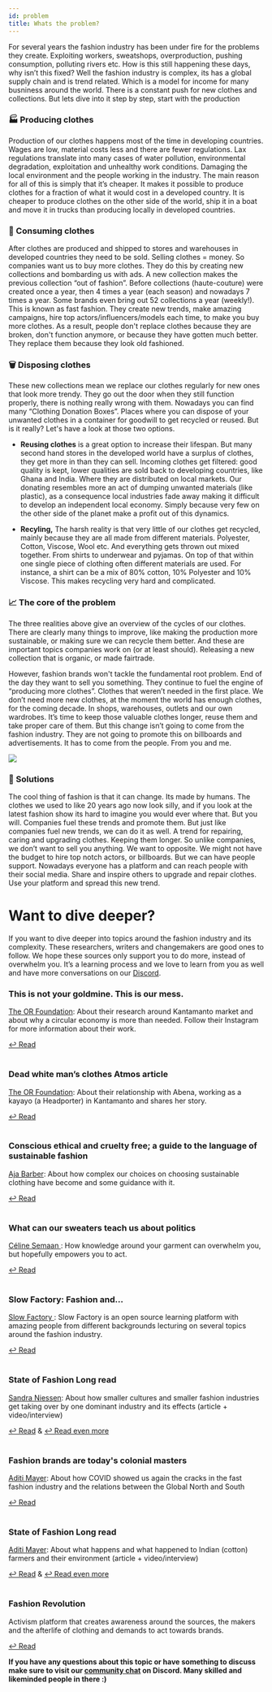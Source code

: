 ```yaml
---
id: problem
title: Whats the problem?
---
```


For several years the fashion industry has been under fire for the problems they create. Exploiting workers, sweatshops, overproduction, pushing consumption, polluting rivers etc. How is this still happening these days, why isn’t this fixed? Well the fashion industry is complex, its has a global supply chain and is trend related. Which is a model for income for many busniness around the world. There is a constant push for new clothes and collections. But lets dive into it step by step, start with the production



### 🏭 Producing clothes
Production of our clothes happens most of the time in developing countries. Wages are low, material costs less and there are fewer regulations. Lax regulations translate into many cases of water pollution, environmental degradation, exploitation and unhealthy work conditions. Damaging the local environment and the people working in the industry. The main reason for all of this is simply that it’s cheaper. It makes it possible to produce clothes for a fraction of what it would cost in a developed country. It is cheaper to produce clothes on the other side of the world, ship it in a boat and move it in trucks than producing locally in developed countries.


### 👕 Consuming clothes
After clothes are produced and shipped to stores and warehouses in developed countries they need to be sold. Selling clothes = money. So companies want us to buy more clothes. They do this by creating new collections and bombarding us with ads. A new collection makes the previous collection “out of fashion”. Before collections (haute-couture) were created once a year, then 4 times a year (each season) and nowadays 7 times a year. Some brands even bring out 52 collections a year (weekly!). This is known as fast fashion. They create new trends, make amazing campaigns, hire top actors/influencers/models each time, to make you buy more clothes. As a result, people don't replace clothes because they are broken, don't function anymore, or because they have gotten much better. They replace them because they look old fashioned.


### 🗑 Disposing clothes
These new collections mean we replace our clothes regularly for new ones that look more trendy. They go out the door when they still function properly, there is nothing really wrong with them. Nowadays you can find many “Clothing Donation Boxes”. Places where you can dispose of your unwanted clothes in a container for goodwill to get recycled or reused. But is it really? Let's have a look at those two options.

- **Reusing clothes** is a great option to increase their lifespan. But many second hand stores in the developed world have a surplus of clothes, they get more in than they can sell. Incoming clothes get filtered: good quality is kept, lower qualities are sold back to developing countries, like Ghana and India. Where they are distributed on local markets. Our donating resembles more an act of dumping unwanted materials (like plastic), as a consequence local industries fade away making it difficult to develop an independent local economy. Simply because very few on the other side of the planet make a profit out of this dynamics.

- **Recyling,** The harsh reality is that very little of our clothes get recycled, mainly because they are all made from different materials. Polyester, Cotton, Viscose, Wool etc. And everything gets thrown out mixed together. From shirts to underwear and pyjamas. On top of that within one single piece of clothing often different materials are used. For instance, a shirt can be a mix of 80% cotton, 10% Polyester and 10% Viscose. This makes recycling very hard and complicated.


### 📈 The core of the problem
The three realities above give an overview of the cycles of our clothes. There are clearly many things to improve, like making the production more sustainable, or making sure we can recycle them better. And these are important topics companies work on (or at least should). Releasing a new collection that is organic, or made fairtrade.

However, fashion brands won't tackle the fundamental root problem. End of the day they want to sell you something. They continue to fuel the engine of “producing more clothes”. Clothes that weren’t needed in the first place. We don’t need more new clothes, at the moment the world has enough clothes, for the coming decade. In shops, warehouses, outlets and our own wardrobes. It’s time to keep those valuable clothes longer, reuse them and take proper care of them. But this change isn’t going to come from the fashion industry. They are not going to promote this on billboards and advertisements. It has to come from the people. From you and me.


<img src="../assets/intro/problem.png"/>

### 💫 Solutions
The cool thing of fashion is that it can change. Its made by humans. The clothes we used to like 20 years ago now look silly, and if you look at the latest fashion show its hard to imagine you would ever where that. But you will. Companies fuel these trends and promote them. But just like companies fuel new trends, we can do it as well.  A trend for repairing, caring and upgrading clothes. Keeping them longer. So unlike companies, we don’t want to sell you anything. We want to opposite. We might not have  the budget to hire top notch actors, or billboards. But we can have people support. Nowadays everyone has a platform and can reach people with their social media. Share and inspire others to upgrade and repair clothes. Use your platform and spread this new trend. 


# Want to dive deeper?

If you want to dive deeper into topics around the fashion industry and its complexity. These researchers, writers and changemakers are good ones to follow. We hope these sources only support you to do more, instead of overwhelm you. It’s a learning process and we love to learn from you as well and have more conversations on our [Discord](https://discord.com/invite/SSBrzeR).


### **This is not your goldmine. This is our mess.**
[The OR Foundation](https://www.instagram.com/theorispresent/): About their research around Kantamanto market and about why a circular economy is more than needed. Follow their Instagram for more information about their work.

[↩️ Read](https://atmos.earth/fashion-clothing-waste-letter-ghana/)
<br><br>

### **Dead white man’s clothes Atmos article**
[The OR Foundation](https://www.instagram.com/theorispresent/): About their relationship with Abena, working as a kayayo (a Headporter) in Kantamanto and shares her story.

[↩️ Read](https://atmos.earth/ghana-kantamanto-clothing-waste-problem/)
<br><br>


### **Conscious ethical and cruelty free; a guide to the language of sustainable fashion**
[Aja Barber](https://www.instagram.com/ajabarber/): About how complex our choices on choosing sustainable clothing have become and some guidance with it.  

[↩️ Read](https://www.theguardian.com/fashion/2019/dec/19/conscious-ethical-and-cruelty-free-a-guide-to-the-language-of-sustainable-fashion)
<br><br>


### **What can our sweaters teach us about politics**
[Céline Semaan ](https://www.instagram.com/celinecelines/): How knowledge around your garment can overwhelm you, but hopefully empowers you to act.

[↩️ Read](https://www.ripostemagazine.com/celine-semaan_materials)
<br><br>


### **Slow Factory: Fashion and…**
[Slow Factory ](https://www.instagram.com/theslowfactory/): Slow Factory is an open source learning platform with amazing people from different backgrounds lecturing on several topics around the fashion industry.

[↩️ Read](https://slowfactory.foundation/open-education)
<br><br>


### **State of Fashion Long read**
[Sandra Niessen](http://bataktextiles.blogspot.com/): About how smaller cultures and smaller fashion industries get taking over by one dominant industry and its effects (article + video/interview)

[↩️ Read](https://www.stateoffashion.org/en/intervention/intervention-1-introspection/long-read-titel/) &
[↩️ Read even more ](https://www.stateoffashion.org/en/intervention/intervention-1-introspection/rewatch-whataboutery-1-regenerative-fashion-there-can-be-no-other/)
<br><br>


### **Fashion brands are today's colonial masters**
[Aditi Mayer](https://www.instagram.com/aditimayer/): About how COVID showed us again the cracks in the fast fashion industry and the relations between the Global North and South

[↩️ Read](https://www.adimay.com/2020/08/fashion-brands-are-todays-colonial-masters/)
<br><br>


### **State of Fashion Long read**
[Aditi Mayer](https://www.instagram.com/aditimayer/): About what happens and what happened to Indian (cotton) farmers and their environment (article + video/interview)

[↩️ Read](https://www.stateoffashion.org/en/intervention/intervention-2-origins/longread-2-aditi-mayer/) &
[↩️ Read even more](https://www.stateoffashion.org/en/intervention/intervention-2-origins/whataboutery-02-indias-decolonial-approaches-to-land-labour-and-the-fashion-industry/)
<br><br>


### Fashion Revolution
Activism platform that creates awareness around the sources, the makers and the afterlife of clothing and demands to act towards brands.

[↩️ Read](https://www.fashionrevolution.org/ )


**If you have any questions about this topic or have something to discuss make sure to visit our [community chat](https://discord.com/invite/SSBrzeR) on Discord. Many skilled and likeminded people in there :)**
